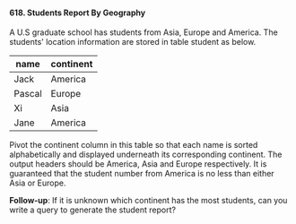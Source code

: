 #### 618. Students Report By Geography
A U.S graduate school has students from Asia, Europe and America. 
The students' location information are stored in table student as below.  

| name   | continent |
|--------|-----------|
| Jack   | America   |
| Pascal | Europe    |
| Xi     | Asia      |
| Jane   | America   |

Pivot the continent column in this table so that each name is sorted alphabetically and displayed underneath its corresponding continent. 
The output headers should be America, Asia and Europe respectively. 
It is guaranteed that the student number from America is no less than either Asia or Europe.  

**Follow-up**: If it is unknown which continent has the most students, can you write a query to generate the student report?

